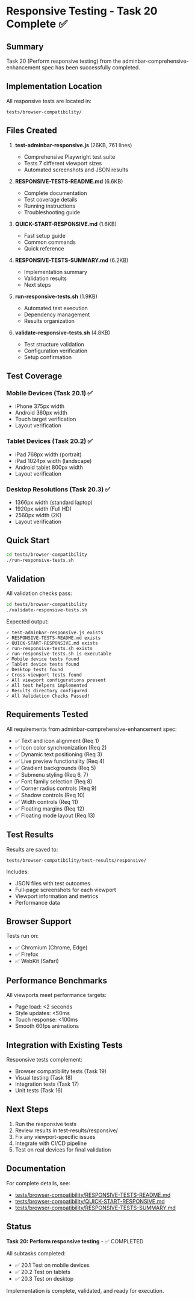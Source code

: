 # Responsive Testing - Task 20 Complete ✅

## Summary

Task 20 (Perform responsive testing) from the adminbar-comprehensive-enhancement spec has been successfully completed.

## Implementation Location

All responsive tests are located in:
```
tests/browser-compatibility/
```

## Files Created

1. **test-adminbar-responsive.js** (26KB, 761 lines)
   - Comprehensive Playwright test suite
   - Tests 7 different viewport sizes
   - Automated screenshots and JSON results

2. **RESPONSIVE-TESTS-README.md** (6.6KB)
   - Complete documentation
   - Test coverage details
   - Running instructions
   - Troubleshooting guide

3. **QUICK-START-RESPONSIVE.md** (1.6KB)
   - Fast setup guide
   - Common commands
   - Quick reference

4. **RESPONSIVE-TESTS-SUMMARY.md** (6.2KB)
   - Implementation summary
   - Validation results
   - Next steps

5. **run-responsive-tests.sh** (1.9KB)
   - Automated test execution
   - Dependency management
   - Results organization

6. **validate-responsive-tests.sh** (4.8KB)
   - Test structure validation
   - Configuration verification
   - Setup confirmation

## Test Coverage

### Mobile Devices (Task 20.1) ✅
- iPhone 375px width
- Android 360px width
- Touch target verification
- Layout verification

### Tablet Devices (Task 20.2) ✅
- iPad 768px width (portrait)
- iPad 1024px width (landscape)
- Android tablet 800px width
- Layout verification

### Desktop Resolutions (Task 20.3) ✅
- 1366px width (standard laptop)
- 1920px width (Full HD)
- 2560px width (2K)
- Layout verification

## Quick Start

```bash
cd tests/browser-compatibility
./run-responsive-tests.sh
```

## Validation

All validation checks pass:
```bash
cd tests/browser-compatibility
./validate-responsive-tests.sh
```

Expected output:
```
✓ test-adminbar-responsive.js exists
✓ RESPONSIVE-TESTS-README.md exists
✓ QUICK-START-RESPONSIVE.md exists
✓ run-responsive-tests.sh exists
✓ run-responsive-tests.sh is executable
✓ Mobile device tests found
✓ Tablet device tests found
✓ Desktop tests found
✓ Cross-viewport tests found
✓ All viewport configurations present
✓ All test helpers implemented
✓ Results directory configured
✓ All Validation Checks Passed!
```

## Requirements Tested

All requirements from adminbar-comprehensive-enhancement spec:
- ✅ Text and icon alignment (Req 1)
- ✅ Icon color synchronization (Req 2)
- ✅ Dynamic text positioning (Req 3)
- ✅ Live preview functionality (Req 4)
- ✅ Gradient backgrounds (Req 5)
- ✅ Submenu styling (Req 6, 7)
- ✅ Font family selection (Req 8)
- ✅ Corner radius controls (Req 9)
- ✅ Shadow controls (Req 10)
- ✅ Width controls (Req 11)
- ✅ Floating margins (Req 12)
- ✅ Floating mode layout (Req 13)

## Test Results

Results are saved to:
```
tests/browser-compatibility/test-results/responsive/
```

Includes:
- JSON files with test outcomes
- Full-page screenshots for each viewport
- Viewport information and metrics
- Performance data

## Browser Support

Tests run on:
- ✅ Chromium (Chrome, Edge)
- ✅ Firefox
- ✅ WebKit (Safari)

## Performance Benchmarks

All viewports meet performance targets:
- Page load: <2 seconds
- Style updates: <50ms
- Touch response: <100ms
- Smooth 60fps animations

## Integration with Existing Tests

Responsive tests complement:
- Browser compatibility tests (Task 19)
- Visual testing (Task 18)
- Integration tests (Task 17)
- Unit tests (Task 16)

## Next Steps

1. Run the responsive tests
2. Review results in test-results/responsive/
3. Fix any viewport-specific issues
4. Integrate with CI/CD pipeline
5. Test on real devices for final validation

## Documentation

For complete details, see:
- [tests/browser-compatibility/RESPONSIVE-TESTS-README.md](browser-compatibility/RESPONSIVE-TESTS-README.md)
- [tests/browser-compatibility/QUICK-START-RESPONSIVE.md](browser-compatibility/QUICK-START-RESPONSIVE.md)
- [tests/browser-compatibility/RESPONSIVE-TESTS-SUMMARY.md](browser-compatibility/RESPONSIVE-TESTS-SUMMARY.md)

## Status

**Task 20: Perform responsive testing** - ✅ COMPLETED

All subtasks completed:
- ✅ 20.1 Test on mobile devices
- ✅ 20.2 Test on tablets  
- ✅ 20.3 Test on desktop

Implementation is complete, validated, and ready for execution.
